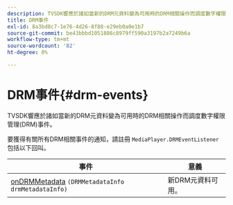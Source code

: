 ```yaml
---
description: TVSDK響應於諸如當新的DRM元資料變為可用時的DRM相關操作而調度數字權限管理(DRM)事件。
title: DRM事件
exl-id: 8a3bd8c7-1e76-4d26-8f88-e29eb0a0e1b7
source-git-commit: be43bbbd1051886c8979ff590a3197b2a7249b6a
workflow-type: tm+mt
source-wordcount: '82'
ht-degree: 0%

---
```


# DRM事件{#drm-events}

TVSDK響應於諸如當新的DRM元資料變為可用時的DRM相關操作而調度數字權限管理(DRM)事件。

要獲得有關所有DRM相關事件的通知，請註冊 `MediaPlayer.DRMEventListener` 包括以下回叫。

| 事件 | 意義 |
|---|---|
| [onDRMMetadata](https://help.adobe.com/en_US/primetime/api/psdk/javadoc_1.4/com/adobe/mediacore/MediaPlayer.DRMEventListener.html#onDRMMetadata(DRMMetadataInfo)) `(DRMMetadataInfo drmMetadataInfo)` | 新DRM元資料可用。 |
